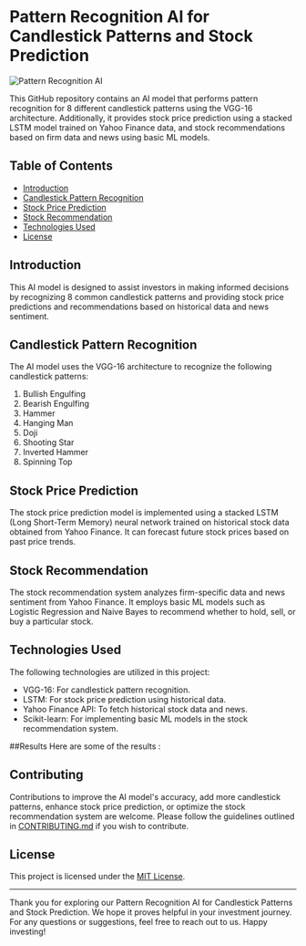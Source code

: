 # Pattern Recognition AI for Candlestick Patterns and Stock Prediction

![Pattern Recognition AI](pattern-recognition-ai.png)

This GitHub repository contains an AI model that performs pattern recognition for 8 different candlestick patterns using the VGG-16 architecture. Additionally, it provides stock price prediction using a stacked LSTM model trained on Yahoo Finance data, and stock recommendations based on firm data and news using basic ML models.

## Table of Contents

- [Introduction](#introduction)
- [Candlestick Pattern Recognition](#candlestick-pattern-recognition)
- [Stock Price Prediction](#stock-price-prediction)
- [Stock Recommendation](#stock-recommendation)
- [Technologies Used](#technologies-used)
- [License](#license)

## Introduction

This AI model is designed to assist investors in making informed decisions by recognizing 8 common candlestick patterns and providing stock price predictions and recommendations based on historical data and news sentiment.

## Candlestick Pattern Recognition

The AI model uses the VGG-16 architecture to recognize the following candlestick patterns:

1. Bullish Engulfing
2. Bearish Engulfing
3. Hammer
4. Hanging Man
5. Doji
6. Shooting Star
7. Inverted Hammer
8. Spinning Top

## Stock Price Prediction

The stock price prediction model is implemented using a stacked LSTM (Long Short-Term Memory) neural network trained on historical stock data obtained from Yahoo Finance. It can forecast future stock prices based on past price trends.

## Stock Recommendation

The stock recommendation system analyzes firm-specific data and news sentiment from Yahoo Finance. It employs basic ML models such as Logistic Regression and Naive Bayes to recommend whether to hold, sell, or buy a particular stock.

## Technologies Used

The following technologies are utilized in this project:

- VGG-16: For candlestick pattern recognition.
- LSTM: For stock price prediction using historical data.
- Yahoo Finance API: To fetch historical stock data and news.
- Scikit-learn: For implementing basic ML models in the stock recommendation system.

##Results 
Here are some of the results :


## Contributing

Contributions to improve the AI model's accuracy, add more candlestick patterns, enhance stock price prediction, or optimize the stock recommendation system are welcome. Please follow the guidelines outlined in [CONTRIBUTING.md](CONTRIBUTING.md) if you wish to contribute.

## License

This project is licensed under the [MIT License](LICENSE).

---

Thank you for exploring our Pattern Recognition AI for Candlestick Patterns and Stock Prediction. We hope it proves helpful in your investment journey. For any questions or suggestions, feel free to reach out to us. Happy investing!

